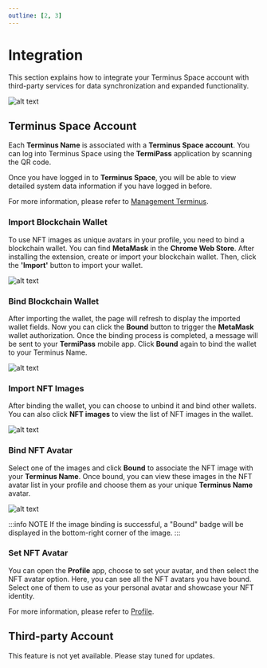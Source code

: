 ```yaml
---
outline: [2, 3]
---
```


# Integration

This section explains how to integrate your Terminus Space account with third-party services for data synchronization and expanded functionality.

![alt text](/images/how-to/terminus/integration.png)


## Terminus Space Account

Each **Terminus Name** is associated with a **Terminus Space account**. You can log into Terminus Space using the **TermiPass** application by scanning the QR code.

Once you have logged in to **Terminus Space**, you will be able to view detailed system data information if you have logged in before.

For more information, please refer to [Management Terminus](../../space/host/management-terminus.md).

### Import Blockchain Wallet

To use NFT images as unique avatars in your profile, you need to bind a blockchain wallet. You can find **MetaMask** in the **Chrome Web Store**. After installing the extension, create or import your blockchain wallet. Then, click the **'Import'** button to import your wallet.

![alt text](/images/how-to/terminus/nft_import.png)

### Bind Blockchain Wallet

After importing the wallet, the page will refresh to display the imported wallet fields. Now you can click the **Bound** button to trigger the **MetaMask** wallet authorization. Once the binding process is completed, a message will be sent to your **TermiPass** mobile app. Click **Bound** again to bind the wallet to your Terminus Name.

![alt text](/images/how-to/terminus/nft_bound.png)

### Import NFT Images

After binding the wallet, you can choose to unbind it and bind other wallets. You can also click **NFT images** to view the list of NFT images in the wallet.

![alt text](/images/how-to/terminus/nft_images.png)

### Bind NFT Avatar

Select one of the images and click **Bound** to associate the NFT image with your **Terminus Name**. Once bound, you can view these images in the NFT avatar list in your profile and choose them as your unique **Terminus Name** avatar.

![alt text](/images/how-to/terminus/nft_bind_nft_images.png)

:::info NOTE
If the image binding is successful, a "Bound" badge will be displayed in the bottom-right corner of the image.
:::

### Set NFT Avatar

You can open the **Profile** app, choose to set your avatar, and then select the NFT avatar option. Here, you can see all the NFT avatars you have bound. Select one of them to use as your personal avatar and showcase your NFT identity.

For more information, please refer to [Profile](../profile.md).

## Third-party Account

This feature is not yet available. Please stay tuned for updates.
